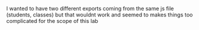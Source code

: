 I wanted to have two different exports coming from the same js file (students, classes) but that wouldnt work and seemed to makes things too complicated for the scope of this lab

